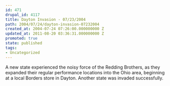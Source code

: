 ```yaml
---
id: 471
drupal_id: 4117
title: Dayton Invasion - 07/23/2004
path: 2004/07/24/dayton-invasion-07232004
created_at: 2004-07-24 07:26:00.000000000 Z
updated_at: 2011-08-20 03:36:31.000000000 Z
promoted: true
state: published
tags:
- Uncategorized
---
```

A new state experienced the noisy force of the Redding Brothers, as they expanded their regular performance locations into the Ohio area, beginning at a local Borders store in Dayton. Another state was invaded successfully.
